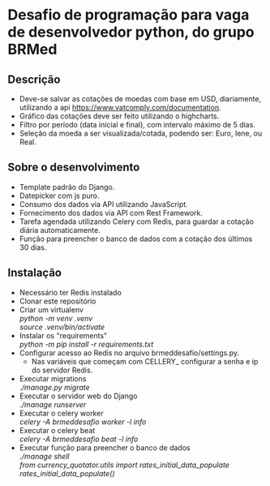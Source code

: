 # Desafio de programação para vaga de desenvolvedor python, do grupo BRMed

## Descrição

- Deve-se salvar as cotações de moedas com base em USD, diariamente, utilizando a api https://www.vatcomply.com/documentation.
- Gráfico das cotações deve ser feito utilizando o highcharts.
- Filtro por período (data inicial e final), com intervalo máximo de 5 dias.
- Seleção da moeda a ser visualizada/cotada, podendo ser: Euro, Iene, ou Real.

## Sobre o desenvolvimento

- Template padrão do Django.
- Datepicker com js puro.
- Consumo dos dados via API utilizando JavaScript.
- Fornecimento dos dados via API com Rest Framework.
- Tarefa agendada utilizando Celery com Redis, para guardar a cotação diária automaticamente.
- Função para preencher o banco de dados com a cotação dos últimos 30 dias.

## Instalação

- Necessário ter Redis instalado
- Clonar este repositório
- Criar um virtualenv  
    _python -m venv .venv_  
    _source .venv/bin/activate_
- Instalar os "requirements"  
    _python -m pip install -r requirements.txt_
- Configurar acesso ao Redis no arquivo brmeddesafio/settings.py.
  - Nas variáveis que começam com CELLERY_ configurar a senha e ip do servidor Redis.
- Executar migrations  
    _./manage.py migrate_
- Executar o servidor web do Django  
    _./manage runserver_
- Executar o celery worker  
    _celery -A brmeddesafio worker -l info_
- Executar o celery beat  
    _celery -A brmeddesafio beat -l info_
- Executar função para preencher o banco de dados  
    _./manage shell_  
    _from currency_quotator.utils import rates_initial_data_populate_  
    _rates_initial_data_populate()_
